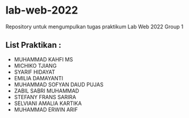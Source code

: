 # lab-web-2022
Repository untuk mengumpulkan tugas praktikum Lab Web 2022 Group 1

## List Praktikan :
- MUHAMMAD KAHFI MS
- MICHIKO TJIANG
- SYARIF HIDAYAT
- EMILIA DAMAYANTI
- MUHAMMAD SOFYAN DAUD PUJAS
- ZABIL SABRI MUHAMMAD
- STEFANY FRANS SARIRA
- SELVIANI AMALIA KARTIKA
- MUHAMMAD ERWIN ARIF



